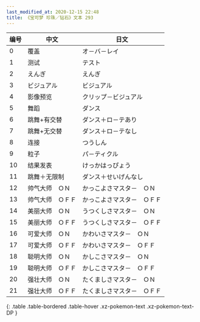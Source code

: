 ```yaml
---
last_modified_at: 2020-12-15 22:48
title: 《宝可梦 珍珠／钻石》文本 293
---
```

| 编号 | 中文 | 日文 |
| ---- | ---- | ---- |
| 0 | 覆盖 | オ－バ－レイ |
| 1 | 测试 | テスト |
| 2 | えんぎ | えんぎ |
| 3 | ビジュアル | ビジュアル |
| 4 | 影像预览 | クリップ－ビジュアル |
| 5 | 舞蹈 | ダンス |
| 6 | 跳舞+有交替 | ダンス＋ロ－テあり |
| 7 | 跳舞+无交替 | ダンス＋ロ－テなし |
| 8 | 连接 | つうしん |
| 9 | 粒子 | パ－ティクル |
| 10 | 结果发表 | けっかはっぴょう |
| 11 | 跳舞＋无限制 | ダンス＋せいげんなし |
| 12 | 帅气大师　ＯＮ | かっこよさマスタ－　ＯＮ |
| 13 | 帅气大师　ＯＦＦ | かっこよさマスタ－　ＯＦＦ |
| 14 | 美丽大师　ＯＮ | うつくしさマスタ－　ＯＮ |
| 15 | 美丽大师　ＯＦＦ | うつくしさマスタ－　ＯＦＦ |
| 16 | 可爱大师　ＯＮ | かわいさマスタ－　ＯＮ |
| 17 | 可爱大师　ＯＦＦ | かわいさマスタ－　ＯＦＦ |
| 18 | 聪明大师　ＯＮ | かしこさマスタ－　ＯＮ |
| 19 | 聪明大师　ＯＦＦ | かしこさマスタ－　ＯＦＦ |
| 20 | 强壮大师　ＯＮ | たくましさマスタ－　ＯＮ |
| 21 | 强壮大师　ＯＦＦ | たくましさマスタ－　ＯＦＦ |
{: .table .table-bordered .table-hover .xz-pokemon-text .xz-pokemon-text-DP }